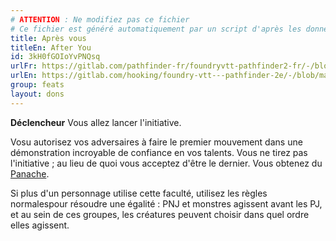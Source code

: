 ```yaml
---
# ATTENTION : Ne modifiez pas ce fichier
# Ce fichier est généré automatiquement par un script d'après les données du module Foundry VTT officiel et de sa traduction
title: Après vous
titleEn: After You
id: 3kH0fGOIoYvPNQsq
urlFr: https://gitlab.com/pathfinder-fr/foundryvtt-pathfinder2-fr/-/blob/master/data/feats/3kH0fGOIoYvPNQsq.htm
urlEn: https://gitlab.com/hooking/foundry-vtt---pathfinder-2e/-/blob/master/packs/data/feats.db/after-you.json
group: feats
layout: dons
---
```

**Déclencheur** Vous allez lancer l'initiative.

Vosu autorisez vos adversaires à faire le premier mouvement dans une démonstration incroyable de confiance en vos talents. Vous ne tirez pas l'initiative ; au lieu de quoi vous acceptez d'être le dernier. Vous obtenez du [Panache](../class-features/panache.md).

Si plus d'un personnage utilise cette faculté, utilisez les règles normalespour résoudre une égalité : PNJ et monstres agissent avant les PJ, et au sein de ces groupes, les créatures peuvent choisir dans quel ordre elles agissent.


